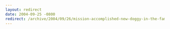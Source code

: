 ```yaml
---
layout: redirect
date: 2004-09-25 -0800
redirect: /archive/2004/09/26/mission-accomplished-new-doggy-in-the-family.aspx/
---
```

